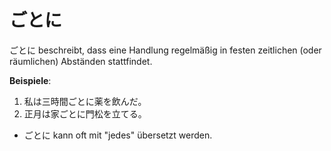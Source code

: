 # ごとに

ごとに beschreibt, dass eine Handlung regelmäßig in festen zeitlichen (oder räumlichen) Abständen stattfindet.

**Beispiele**:

1. 私は三時間ごとに薬を飲んだ。
2. 正月は家ごとに門松を立てる。

- ごとに kann oft mit "jedes" übersetzt werden.
